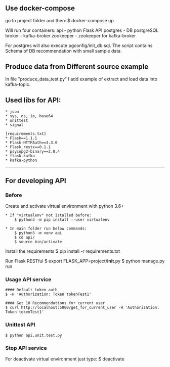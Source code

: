 ## Use docker-compose

go to project folder and then:
	$ docker-compose up
	
Will run four containers:
	api  - python Flask API
	postgres  - DB postgreSQL 
	broker    - kafka-broker
	zookeeper - zookeeper for kafka-broker

For postgres will also execute pgconfig/init_db.sql. The script contains Schema of DB recommendation with small sample data. 

## Produce data from Different source example
In file "produce_data_test.py" I add example of extract and load data into kafka-topic.

## Used libs for API:
	* json
	* sys, os, io, base64
	* unittest
	* signal

	[requirements.txt]
	* Flask==1.1.1
	* Flask-HTTPAuth==3.3.0
	* Flask_restx==0.1.1
	* psycopg2-binary==2.8.4
	* flask-kafka
	* kafka-python

-----
## For developing API
### Before
Create and activate virtual environment with python 3.6+

	* If "virtualenv" not istalled before:
		$ python3 -m pip install --user virtualenv

	* In main folder run below commands:
		$ python3 -m venv api
		$ cd api/
		$ source bin/activate
	
Install the requirements
	$ pip install -r requirements.txt

Run Flask RESTful
	$ export FLASK_APP=project/__init__.py
	$ python manage.py run

### Usage API service
	#### Default token auth
	$ -H 'Authorization: Token tokenTest1'
	
	#### Get 10 Recommendations for current user
	$ curl http://localhost:5000/get_for_current_user -H 'Authorization: Token tokenTest1'
	
### Unittest API
	$ python api.unit.test.py

### Stop API service
For deactivate virtual environment just type:
	$ deactivate
